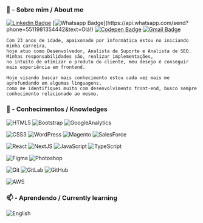 ### 👀 - Sobre mim / About me


[![Linkedin Badge](https://img.shields.io/badge/-LinkedIn-blue?style=for-the-badge&logo=Linkedin&logoColor=white&link=https://www.linkedin.com/in/guilhermenoe/)](https://www.linkedin.com/in/guilhermenoe/)
[![Whatsapp Badge](https://img.shields.io/badge/-Whatsapp-4CA143?style=for-the-badge&labelColor=4CA143&logo=whatsapp&logoColor=white&link=https://api.whatsapp.com/send?phone=5511981354442&text=Olá!)](https://api.whatsapp.com/send?phone=5511981354442&text=Olá!)
[![Codepen Badge](https://img.shields.io/badge/-Codepen-000000?style=for-the-badge&logo=codepen&logoColor=white&link=https://codepen.io/GuiNoe)](https://codepen.io/GuiNoe)
[![Gmail Badge](https://img.shields.io/badge/Gmail-D14836?style=for-the-badge&logo=gmail&logoColor=white&link=mailto:guinoe98@gmail.com)](mailto:guinoe98@gmail.com)

    Com 23 anos de idade, apaixonado por informática estou no iniciando minha carreira,
    hoje atuo como Desenvolvedor, Analista de Suporte e Analista de SEO. Minhas responsabilidades são, realizar implementações, 
    no intuito de otimizar o produto do cliente, meu desejo é conseguir mais experiência em frontend.

    Hoje visando buscar mais conhecimento estou cada vez mais me aprofundando em algumas linguagens,
    como me identifiquei muito com desenvolvimento front-end, busco sempre conhecimento relacionado ao mesmo.


### 🌱 - Conhecimentos / Knowledges

![HTML5](https://img.shields.io/badge/-HTML5-000?style=for-the-badge&logo=html5&logoColor=E34F26)
![Bootstrap](https://img.shields.io/badge/-Bootstrap-000?style=for-the-badge&logo=bootstrap&logoColor=7952B3)
![GoogleAnalytics](https://img.shields.io/badge/GoogleAnalytics-000?style=for-the-badge&logo=google-analytics&logoColor=E37400)


![CSS3](https://img.shields.io/badge/-CSS3-000?style=for-the-badge&logo=css3&logoColor=1572B6)
![WordPress](https://img.shields.io/badge/-WordPress-000?style=for-the-badge&logo=wordpress&logoColor=21759B)
![Magento](https://img.shields.io/badge/-Magento-000?style=for-the-badge&logo=magento&logoColor=EE672F)
![SalesForce](https://img.shields.io/badge/-SalesForce-000?style=for-the-badge&logo=salesforce&logoColor=00A1E0)

![React](https://img.shields.io/badge/-React-000?style=for-the-badge&logo=react)
![NextJS](https://img.shields.io/badge/Next.js-000000.svg?style=for-the-badge&logo=nextdotjs&logoColor=white)
![JavaScript](https://img.shields.io/badge/-JavaScript-000?style=for-the-badge&logo=javascript&logoColor=F7DF1E)
![TypeScript](https://img.shields.io/badge/-TypeScript-000?style=for-the-badge&logo=typescript&logoColor=3178C6)

![Figma](https://img.shields.io/badge/-Figma-000?style=for-the-badge&logo=figma&logoColor=F24E1E)
![Photoshop](https://img.shields.io/badge/-Photoshop-000?style=for-the-badge&logo=adobe-photoshop)

![Git](https://img.shields.io/badge/-Git-000?style=for-the-badge&logo=git)
![GitLab](https://img.shields.io/badge/-GitLab-000?style=for-the-badge&logo=gitlab)
![GitHub](https://img.shields.io/badge/-GitHub-000?style=for-the-badge&logo=github)

![AWS](https://img.shields.io/badge/Amazon%20AWS-000?style=for-the-badge&logo=amazon-aws&logoColor=FF9900)

### 📫 - Aprendendo / Currently learning

![English](https://img.shields.io/badge/English-000?style=for-the-badge&logo=bookstack)

